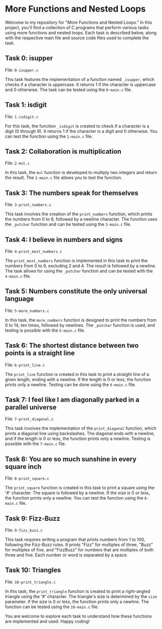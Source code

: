 # More Functions and Nested Loops

Welcome to my repository for "More Functions and Nested Loops." In this project, you'll find a collection of C programs that perform various tasks using more functions and nested loops. Each task is described below, along with the respective main file and source code files used to complete the task.

## Task 0: isupper

File: `0-isupper.c`

This task features the implementation of a function named `_isupper`, which checks if a character is uppercase. It returns 1 if the character is uppercase and 0 otherwise. The task can be tested using the `0-main.c` file.

## Task 1: isdigit

File: `1-isdigit.c`

For this task, the function `_isdigit` is created to check if a character is a digit (0 through 9). It returns 1 if the character is a digit and 0 otherwise. You can test the function using the `1-main.c` file.

## Task 2: Collaboration is multiplication

File: `2-mul.c`

In this task, the `mul` function is developed to multiply two integers and return the result. The `2-main.c` file allows you to test the function.

## Task 3: The numbers speak for themselves

File: `3-print_numbers.c`

This task involves the creation of the `print_numbers` function, which prints the numbers from 0 to 9, followed by a newline character. The function uses the `_putchar` function and can be tested using the `3-main.c` file.

## Task 4: I believe in numbers and signs

File: `4-print_most_numbers.c`

The `print_most_numbers` function is implemented in this task to print the numbers from 0 to 9, excluding 2 and 4. The result is followed by a newline. The task allows for using the `_putchar` function and can be tested with the `4-main.c` file.

## Task 5: Numbers constitute the only universal language

File: `5-more_numbers.c`

In this task, the `more_numbers` function is designed to print the numbers from 0 to 14, ten times, followed by newlines. The `_putchar` function is used, and testing is possible with the `5-main.c` file.

## Task 6: The shortest distance between two points is a straight line

File: `6-print_line.c`

The `print_line` function is created in this task to print a straight line of a given length, ending with a newline. If the length is 0 or less, the function prints only a newline. Testing can be done using the `6-main.c` file.

## Task 7: I feel like I am diagonally parked in a parallel universe

File: `7-print_diagonal.c`

This task involves the implementation of the `print_diagonal` function, which prints a diagonal line using backslashes. The diagonal ends with a newline, and if the length is 0 or less, the function prints only a newline. Testing is possible with the `7-main.c` file.

## Task 8: You are so much sunshine in every square inch

File: `8-print_square.c`

The `print_square` function is created in this task to print a square using the '#' character. The square is followed by a newline. If the size is 0 or less, the function prints only a newline. You can test the function using the `8-main.c` file.

## Task 9: Fizz-Buzz

File: `9-fizz_buzz.c`

This task requires writing a program that prints numbers from 1 to 100, following the Fizz-Buzz rules. It prints "Fizz" for multiples of three, "Buzz" for multiples of five, and "FizzBuzz" for numbers that are multiples of both three and five. Each number or word is separated by a space.

## Task 10: Triangles

File: `10-print_triangle.c`

In this task, the `print_triangle` function is created to print a right-angled triangle using the '#' character. The triangle's size is determined by the `size` parameter. If the size is 0 or less, the function prints only a newline. The function can be tested using the `10-main.c` file.

You are welcome to explore each task to understand how these functions are implemented and used. Happy coding!
